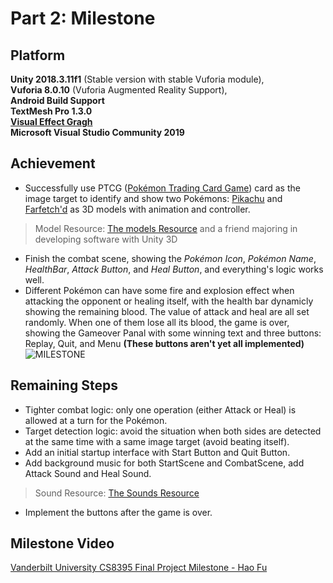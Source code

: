 Part 2: Milestone
===
Platform
---
**Unity 2018.3.11f1** (Stable version with stable Vuforia module),   
**Vuforia 8.0.10** (Vuforia Augmented Reality Support),   
**Android Build Support**  
**TextMesh Pro 1.3.0**  
**[Visual Effect Gragh](https://docs.unity3d.com/Packages/com.unity.visualeffectgraph@12.0/manual/index.html)**  
**Microsoft Visual Studio Community 2019**

Achievement
---
* Successfully use PTCG ([Pokémon Trading Card Game](https://en.wikipedia.org/wiki/Pok%C3%A9mon_Trading_Card_Game)) card as the image target to identify and show two Pokémons: [Pikachu](https://pokemon.fandom.com/wiki/Pikachu) and [Farfetch'd](https://pokemon.fandom.com/wiki/Farfetch%27d) as 3D models with animation and controller.  
> Model Resource: [The models Resource](https://www.models-resource.com/3ds/pokemonxy/) and a friend majoring in developing software with Unity 3D  
* Finish the combat scene, showing the *Pokémon Icon*, *Pokémon Name*, *HealthBar*, *Attack Button*, and *Heal Button*, and everything's logic works well.  
* Different Pokémon can have some fire and explosion effect when attacking the opponent or healing itself, with the health bar dynamicly showing the remaining blood. The value of attack and heal are all set randomly. When one of them lose all its blood, the game is over, showing the Gameover Panal with some winning text and three buttons: Replay, Quit, and Menu **(These buttons aren't yet all implemented)**   
![MILESTONE](https://github.com/Vanderbilt-AR-8395-2022-Spring/Hao_Fu/blob/main/MILESTONE.png)  

Remaining Steps
---
* Tighter combat logic: only one operation (either Attack or Heal) is allowed at a turn for the Pokémon.  
* Target detection logic: avoid the situation when both sides are detected at the same time with a same image target (avoid beating itself).  
* Add an initial startup interface with Start Button and Quit Button.  
* Add background music for both StartScene and CombatScene, add Attack Sound and Heal Sound.  
> Sound Resource: [The Sounds Resource](https://www.sounds-resource.com/)
* Implement the buttons after the game is over.  

Milestone Video
---
[Vanderbilt University CS8395 Final Project Milestone - Hao Fu](https://youtu.be/OR6DE5Od3BQ)
